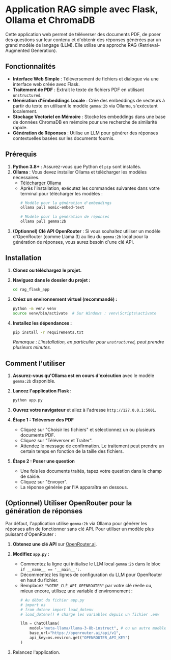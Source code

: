 # Application RAG simple avec Flask, Ollama et ChromaDB

Cette application web permet de téléverser des documents PDF, de poser des questions sur leur contenu et d'obtenir des réponses générées par un grand modèle de langage (LLM). Elle utilise une approche RAG (Retrieval-Augmented Generation).

## Fonctionnalités

- **Interface Web Simple** : Téléversement de fichiers et dialogue via une interface web créée avec Flask.
- **Traitement de PDF** : Extrait le texte de fichiers PDF en utilisant `unstructured`.
- **Génération d'Embeddings Locale** : Crée des embeddings de vecteurs à partir du texte en utilisant le modèle `gemma:2b` via Ollama, s'exécutant localement.
- **Stockage Vectoriel en Mémoire** : Stocke les embeddings dans une base de données ChromaDB en mémoire pour une recherche de similarité rapide.
- **Génération de Réponses** : Utilise un LLM pour générer des réponses contextuelles basées sur les documents fournis.

## Prérequis

1.  **Python 3.8+** : Assurez-vous que Python et `pip` sont installés.
2.  **Ollama** : Vous devez installer Ollama et télécharger les modèles nécessaires.
    - [Télécharger Ollama](https://ollama.com/)
    - Après l'installation, exécutez les commandes suivantes dans votre terminal pour télécharger les modèles :
      ```bash
      # Modèle pour la génération d'embeddings
      ollama pull nomic-embed-text

      # Modèle pour la génération de réponses
      ollama pull gemma:2b
      ```
3.  **(Optionnel) Clé API OpenRouter** : Si vous souhaitez utiliser un modèle d'OpenRouter (comme Llama 3) au lieu du `gemma:2b` local pour la génération de réponses, vous aurez besoin d'une clé API.

## Installation

1.  **Clonez ou téléchargez le projet.**

2.  **Naviguez dans le dossier du projet :**
    ```bash
    cd rag_flask_app
    ```

3.  **Créez un environnement virtuel (recommandé) :**
    ```bash
    python -m venv venv
    source venv/bin/activate  # Sur Windows : venv\Scripts\activate
    ```

4.  **Installez les dépendances :**
    ```bash
    pip install -r requirements.txt
    ```
    *Remarque : L'installation, en particulier pour `unstructured`, peut prendre plusieurs minutes.*

## Comment l'utiliser

1.  **Assurez-vous qu'Ollama est en cours d'exécution** avec le modèle `gemma:2b` disponible.

2.  **Lancez l'application Flask :**
    ```bash
    python app.py
    ```

3.  **Ouvrez votre navigateur** et allez à l'adresse `http://127.0.0.1:5001`.

4.  **Étape 1 : Téléverser des PDF**
    - Cliquez sur "Choisir les fichiers" et sélectionnez un ou plusieurs documents PDF.
    - Cliquez sur "Téléverser et Traiter".
    - Attendez le message de confirmation. Le traitement peut prendre un certain temps en fonction de la taille des fichiers.

5.  **Étape 2 : Poser une question**
    - Une fois les documents traités, tapez votre question dans le champ de saisie.
    - Cliquez sur "Envoyer".
    - La réponse générée par l'IA apparaîtra en dessous.

## (Optionnel) Utiliser OpenRouter pour la génération de réponses

Par défaut, l'application utilise `gemma:2b` via Ollama pour générer les réponses afin de fonctionner sans clé API. Pour utiliser un modèle plus puissant d'OpenRouter :

1.  **Obtenez une clé API** sur [OpenRouter.ai](https://openrouter.ai/).

2.  **Modifiez `app.py` :**
    - Commentez la ligne qui initialise le LLM local `gemma:2b` dans le bloc `if __name__ == '__main__':`.
    - Décommentez les lignes de configuration du LLM pour OpenRouter en haut du fichier.
    - Remplacez `"VOTRE_CLÉ_API_OPENROUTER"` par votre clé réelle ou, mieux encore, utilisez une variable d'environnement :
      ```python
      # Au début du fichier app.py
      # import os
      # from dotenv import load_dotenv
      # load_dotenv() # charge les variables depuis un fichier .env

      llm = ChatOllama(
          model="meta-llama/llama-3-8b-instruct", # ou un autre modèle
          base_url="https://openrouter.ai/api/v1",
          api_key=os.environ.get("OPENROUTER_API_KEY")
      )
      ```
3.  Relancez l'application.